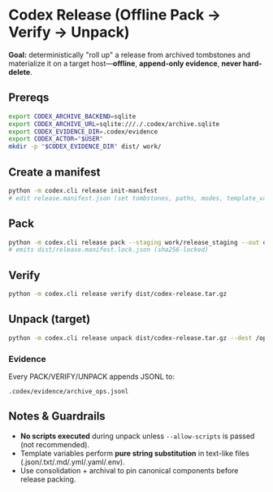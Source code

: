 # Codex Release (Offline Pack → Verify → Unpack)

**Goal:** deterministically "roll up" a release from archived tombstones and materialize it on a target host—**offline**, **append-only evidence**, **never hard-delete**.

## Prereqs
```bash
export CODEX_ARCHIVE_BACKEND=sqlite
export CODEX_ARCHIVE_URL=sqlite:///./.codex/archive.sqlite
export CODEX_EVIDENCE_DIR=.codex/evidence
export CODEX_ACTOR="$USER"
mkdir -p "$CODEX_EVIDENCE_DIR" dist/ work/
```

## Create a manifest
```bash
python -m codex.cli release init-manifest
# edit release.manifest.json (set tombstones, paths, modes, template_vars)
```

## Pack
```bash
python -m codex.cli release pack --staging work/release_staging --out dist/codex-release.tar.gz
# emits dist/release.manifest.lock.json (sha256-locked)
```

## Verify
```bash
python -m codex.cli release verify dist/codex-release.tar.gz
```

## Unpack (target)
```bash
python -m codex.cli release unpack dist/codex-release.tar.gz --dest /opt/codex/app
```

### Evidence
Every PACK/VERIFY/UNPACK appends JSONL to:
```text
.codex/evidence/archive_ops.jsonl
```

## Notes & Guardrails
- **No scripts executed** during unpack unless `--allow-scripts` is passed (not recommended).
- Template variables perform **pure string substitution** in text-like files (.json/.txt/.md/.yml/.yaml/.env).
- Use consolidation + archival to pin canonical components before release packing.
